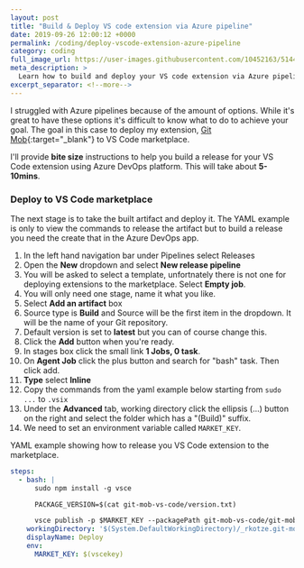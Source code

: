 ```yaml
---
layout: post
title: "Build & Deploy VS code extension via Azure pipeline"
date: 2019-09-26 12:00:12 +0000
permalink: /coding/deploy-vscode-extension-azure-pipeline
category: coding
full_image_url: https://user-images.githubusercontent.com/10452163/51446144-cc3b6f80-1d05-11e9-87fa-96622a25eedc.gif
meta_description: >
  Learn how to build and deploy your VS code extension via Azure pipeline
excerpt_separator: <!--more-->
---
```


I struggled with Azure pipelines because of the amount of options. While it's great to have these options it's difficult to know what to do to achieve your goal. The goal in this case to deploy my extension, [Git Mob](https://marketplace.visualstudio.com/items?itemName=RichardKotze.git-mob){:target="\_blank"} to VS Code marketplace.

I'll provide **bite size** instructions to help you build a release for your VS Code extension using Azure DevOps platform. This will take about **5-10mins**.

<!--more-->

### Deploy to VS Code marketplace

The next stage is to take the built artifact and deploy it. The YAML example is only to view the commands to release the artifact but to build a release you need the create that in the Azure DevOps app.

1. In the left hand navigation bar under Pipelines select Releases
1. Open the **New** dropdown and select **New release pipeline**
1. You will be asked to select a template, unfortnately there is not one for deploying extensions to the marketplace. Select **Empty job**.
1. You will only need one stage, name it what you like.
1. Select **Add an artifact** box
1. Source type is **Build** and Source will be the first item in the dropdown. It will be the name of your Git repository.
1. Default version is set to **latest** but you can of course change this.
1. Click the **Add** button when you're ready.
1. In stages box click the small link **1 Jobs, 0 task**.
1. On **Agent Job** click the plus button and search for "bash" task. Then click add.
1. **Type** select **Inline**
1. Copy the commands from the yaml example below starting from `sudo ...` to `.vsix`
1. Under the **Advanced** tab, working directory click the ellipsis (...) button on the right and select the folder which has a "(Build)" suffix.
1. We need to set an environment variable called `MARKET_KEY`.

YAML example showing how to release you VS Code extension to the marketplace. 

```yml
steps:
  - bash: |
      sudo npm install -g vsce

      PACKAGE_VERSION=$(cat git-mob-vs-code/version.txt)

      vsce publish -p $MARKET_KEY --packagePath git-mob-vs-code/git-mob-$PACKAGE_VERSION.vsix
    workingDirectory: '$(System.DefaultWorkingDirectory)/_rkotze.git-mob-vs-code'
    displayName: Deploy
    env:
      MARKET_KEY: $(vscekey)
```

